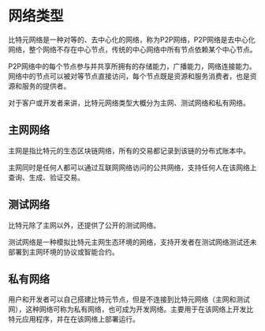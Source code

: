 # 网络类型 #
比特元网络是一种对等的、去中心化的网络，称为P2P网络，P2P网络是去中心化网络，整个网络不存在中心节点，传统的中心网络中所有节点依赖某个中心节点。

P2P网络中的每个节点参与并共享所拥有的存储能力，广播能力，网络连接能力。网络中的节点可以被对等节点直接访问，每个节点既是资源和服务消费者，也是资源和服务的提供者。

对于客户或开发者来讲，比特元网络类型大概分为主网、测试网络和私有网络。

## 主网网络 ##
主网是指比特元的生态区块链网络，所有的交易都记录到该链的分布式账本中。

主网同时是任何人都可以通过互联网网络访问的公共网络，支持任何人在该网络上查询、生成、验证交易。

## 测试网络 ##
比特元除了主网以外，还提供了公开的测试网络。

测试网络是一种模拟比特元主网生态环境的网络，支持开发者在测试网络测试还未部署到主网环境的协议或智能合约。

## 私有网络 ##
用户和开发者可以自己搭建比特元节点，但是不连接到比特元网络（主网和测试网），这种网络可称为私有网络，也可成为开发网络。主要用于在该网络上开发比特元应用程序，并在在该网络上部署运行。